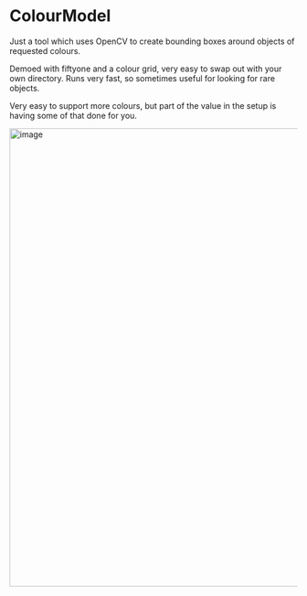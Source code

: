 # ColourModel
Just a tool which uses OpenCV to create bounding boxes around objects of requested colours.

Demoed with fiftyone and a colour grid, very easy to swap out with your own directory. Runs very fast, so sometimes useful for looking for rare objects.

Very easy to support more colours, but part of the value in the setup is having some of that done for you.

<img width="802" alt="image" src="https://github.com/GeorgePearse/ColourModel/assets/47161914/feef04c0-7ad8-4bf5-8a04-794ceeabe6d8">

